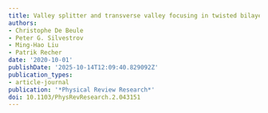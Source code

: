 ```yaml
---
title: Valley splitter and transverse valley focusing in twisted bilayer graphene
authors:
- Christophe De Beule
- Peter G. Silvestrov
- Ming-Hao Liu
- Patrik Recher
date: '2020-10-01'
publishDate: '2025-10-14T12:09:40.829092Z'
publication_types:
- article-journal
publication: '*Physical Review Research*'
doi: 10.1103/PhysRevResearch.2.043151
---
```

